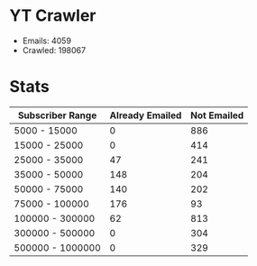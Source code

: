 # YT Crawler
- Emails: 4059
- Crawled: 198067

# Stats
| Subscriber Range  | Already Emailed | Not Emailed |
|-------|-------|-------|
| 5000 - 15000 | 0 | 886 |
| 15000 - 25000 | 0 | 414 |
| 25000 - 35000 | 47 | 241 |
| 35000 - 50000 | 148 | 204 |
| 50000 - 75000 | 140 | 202 |
| 75000 - 100000 | 176 | 93 |
| 100000 - 300000 | 62 | 813 |
| 300000 - 500000 | 0 | 304 |
| 500000 - 1000000 | 0 | 329 |
